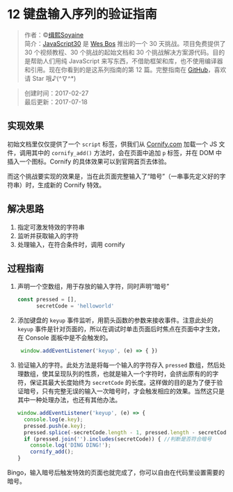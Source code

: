 # 12 键盘输入序列的验证指南

> 作者：©[缉熙Soyaine](https://github.com/soyaine)  
> 简介：[JavaScript30](https://javascript30.com) 是 [Wes Bos](https://github.com/wesbos) 推出的一个 30 天挑战。项目免费提供了 30 个视频教程、30 个挑战的起始文档和 30 个挑战解决方案源代码。目的是帮助人们用纯 JavaScript 来写东西，不借助框架和库，也不使用编译器和引用。现在你看到的是这系列指南的第 12 篇。完整指南在 [GitHub](https://github.com/soyaine/JavaScript30)，喜欢请 Star 哦♪(^∇^*)

> 创建时间：2017-02-27    
最后更新：2017-07-18

## 实现效果

初始文档里仅仅提供了一个 `script` 标签，供我们从 [Cornify.com](https://www.cornify.com/) 加载一个 JS 文件，调用其中的 `cornify_add()` 方法时，会在页面中追加 `p` 标签，并在 DOM 中插入一个图标。Cornify 的具体效果可以到官网首页去体验。

而这个挑战要实现的效果是，当在此页面完整输入了“暗号”（一串事先定义好的字符串）时，生成新的 Cornify 特效。

## 解决思路

1. 指定可激发特效的字符串
2. 监听并获取输入的字符
3. 处理输入，在符合条件时，调用 cornify

## 过程指南

1. 声明一个空数组，用于存放的输入字符，同时声明“暗号”

	````js
	const pressed = [],
		  secretCode = 'helloworld'
	````

2. 添加键盘的 `keyup` 事件监听，用箭头函数的参数来接收事件。注意此处的 `keyup` 事件是针对页面的，所以在调试时单击页面后时焦点在页面中才生效，在 Console 面板中是不会触发的。
	```js
	 window.addEventListener('keyup', (e) => { })
	```

3. 验证输入的字符。此处方法是将每一个输入的字符存入 `pressed` 数组，然后处理数组，使其呈现队列的性质，也就是输入一个字符时，会挤出原有的的字符，保证其最大长度始终为 `secretCode` 的长度。这样做的目的是为了便于验证暗号，只有完整无误的输入一次暗号时，才会触发相应的效果。当然这只是其中一种处理办法，也还有其他办法。
	```js
    window.addEventListener('keyup', (e) => {
	  console.log(e.key);
	  pressed.push(e.key);
	  pressed.splice(-secretCode.length - 1, pressed.length - secretCode.length); //截取数组
	  if (pressed.join('').includes(secretCode)) { //判断是否符合暗号
		console.log('DING DING!');
		cornify_add();
    }
    ```

Bingo，输入暗号后触发特效的页面也就完成了，你可以自由在代码里设置需要的暗号。